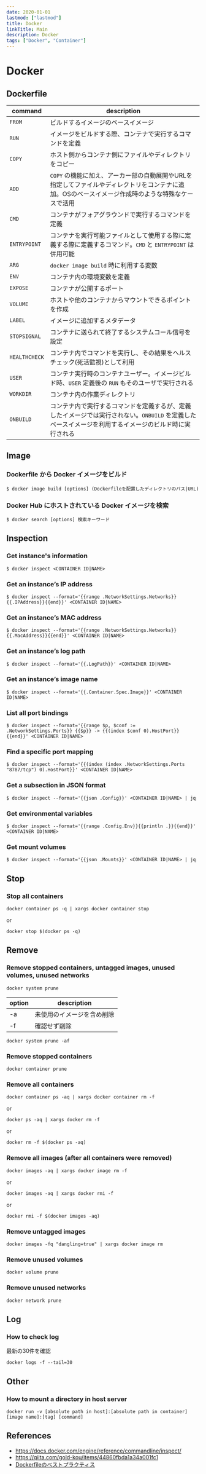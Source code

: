 ```yaml
---
date: 2020-01-01
lastmod: ["lastmod"]
title: Docker
linkTitle: Main
description: Docker
tags: ["Docker", "Container"]
---
```


# Docker

## Dockerfile
|command|description|
|---|---|
|`FROM`|ビルドするイメージのベースイメージ|
|`RUN`|イメージをビルドする際、コンテナで実行するコマンドを定義|
|`COPY`|ホスト側からコンテナ側にファイルやディレクトリをコピー|
|`ADD`|`COPY` の機能に加え、アーカー部の自動展開やURLを指定してファイルやディレクトリをコンテナに追加。OSのベースイメージ作成時のような特殊なケースで活用|
|`CMD`|コンテナがフォアグラウンドで実行するコマンドを定義|
|`ENTRYPOINT`|コンテナを実行可能ファイルとして使用する際に定義する際に定義するコマンド。`CMD` と `ENTRYPOINT` は併用可能|
|`ARG`|`docker image build` 時に利用する変数|
|`ENV`|コンテナ内の環境変数を定義|
|`EXPOSE`|コンテナが公開するポート|
|`VOLUME`|ホストや他のコンテナからマウントできるポイントを作成|
|`LABEL`|イメージに追加するメタデータ|
|`STOPSIGNAL`|コンテナに送られて終了するシステムコール信号を設定|
|`HEALTHCHECK`|コンテナ内でコマンドを実行し、その結果をヘルスチェック(死活監視)として利用|
|`USER`|コンテナ実行時のコンテナユーザー。イメージビルド時、`USER` 定義後の `RUN` もそのユーザで実行される|
|`WORKDIR`|コンテナ内の作業ディレクトリ|
|`ONBUILD`|コンテナ内で実行するコマンドを定義するが、定義したイメージでは実行されない。`ONBUILD` を定義したベースイメージを利用するイメージのビルド時に実行される|

## Image

### Dockerfile から Docker イメージをビルド
```shell
$ docker image build [options] (Dockerfileを配置したディレクトリのパス|URL)
```

### Docker Hub にホストされている Docker イメージを検索
```shell
$ docker search [options] 検索キーワード
```

## Inspection

### Get instance's information
```shell
$ docker inspect <CONTAINER ID|NAME>
```
### Get an instance’s IP address
```shell
$ docker inspect --format='{{range .NetworkSettings.Networks}}{{.IPAddress}}{{end}}' <CONTAINER ID|NAME>
```

### Get an instance’s MAC address
```shell
$ docker inspect --format='{{range .NetworkSettings.Networks}}{{.MacAddress}}{{end}}' <CONTAINER ID|NAME>
```

### Get an instance’s log path
```shell
$ docker inspect --format='{{.LogPath}}' <CONTAINER ID|NAME>
```

### Get an instance’s image name
```shell
$ docker inspect --format='{{.Container.Spec.Image}}' <CONTAINER ID|NAME>
```

### List all port bindings
```shell
$ docker inspect --format='{{range $p, $conf := .NetworkSettings.Ports}} {{$p}} -> {{(index $conf 0).HostPort}} {{end}}' <CONTAINER ID|NAME>
```

### Find a specific port mapping
```shell
$ docker inspect --format='{{(index (index .NetworkSettings.Ports "8787/tcp") 0).HostPort}}' <CONTAINER ID|NAME>
```

### Get a subsection in JSON format
```shell
$ docker inspect --format='{{json .Config}}' <CONTAINER ID|NAME> | jq
```

### Get environmental variables
```shell
$ docker inspect --format='{{range .Config.Env}}{{println .}}{{end}}' <CONTAINER ID|NAME>
```

### Get mount volumes
```shell
$ docker inspect --format='{{json .Mounts}}' <CONTAINER ID|NAME> | jq
```

## Stop

### Stop all containers

```shell
docker container ps -q | xargs docker container stop
```
or
```shell
docker stop $(docker ps -q)
```

## Remove

### Remove stopped containers, untagged images, unused volumes, unused networks

```shell
docker system prune
```

|option|description|
|---|---|
|-a|未使用のイメージを含め削除|
|-f|確認せず削除|

```shell
docker system prune -af
```

### Remove stopped containers
```shell
docker container prune
```

### Remove all containers
```shell
docker container ps -aq | xargs docker container rm -f
```
or
```shell
docker ps -aq | xargs docker rm -f
```
or
```shell
docker rm -f $(docker ps -aq)
```

### Remove all images (after all containers were removed)

```shell
docker images -aq | xargs docker image rm -f
```
or
```shell
docker images -aq | xargs docker rmi -f
```
or
```shell
docker rmi -f $(docker images -aq)
```

### Remove untagged images

```shell
docker images -fq "dangling=true" | xargs docker image rm
```

### Remove unused volumes

```shell
docker volume prune
```

### Remove unused networks

```shell
docker network prune
```

## Log

### How to check log

最新の30件を確認
```shell
docker logs -f --tail=30
```

## Other
### How to mount a directory in host server
```shell
docker run -v [absolute path in host]:[absolute path in container] [image name]:[tag] [command]
```

## References
* https://docs.docker.com/engine/reference/commandline/inspect/
* https://qiita.com/gold-kou/items/44860fbda1a34a001fc1
* [Dockerfileのベストプラクティス](https://qiita.com/Tsuyozo/items/c706a04848c3fbbaf055)